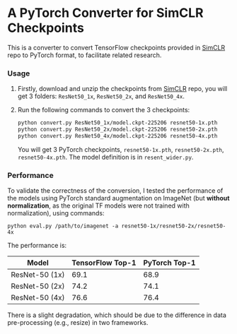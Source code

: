 # A PyTorch Converter for SimCLR Checkpoints

This is a converter to convert TensorFlow checkpoints provided in [SimCLR](https://github.com/google-research/simclr) repo to PyTorch format, to facilitate related research.

### Usage

1. Firstly, download and unzip the checkpoints from [SimCLR](https://github.com/google-research/simclr) repo, you will get 3 folders: `ResNet50_1x`, `ResNet50_2x`, and `ResNet50_4x`.

2. Run the following commands to convert the 3 checkpoints:

   ```bash
   python convert.py ResNet50_1x/model.ckpt-225206 resnet50-1x.pth
   python convert.py ResNet50_2x/model.ckpt-225206 resnet50-2x.pth
   python convert.py ResNet50_4x/model.ckpt-225206 resnet50-4x.pth
   ```

   You will get 3 PyTorch checkpoints, `resnet50-1x.pth`, `resnet50-2x.pth`, `resnet50-4x.pth`. The model definition is in `resent_wider.py`.

### Performance

To validate the correctness of the conversion, I tested the performance of the models using PyTorch standard augmentation on ImageNet (but **without normalization**, as the original TF models were not trained with normalization), using commands:

```
python eval.py /path/to/imagenet -a resnet50-1x/resnet50-2x/resnet50-4x
```

The performance is:

| Model          | TensorFlow Top-1 | PyTorch Top-1 |
| -------------- | ---------------- | ------------- |
| ResNet-50 (1x) | 69.1             | 68.9          |
| ResNet-50 (2x) | 74.2             | 74.1          |
| ResNet-50 (4x) | 76.6             | 76.4          |

There is a slight degradation, which should be due to the difference in data pre-processing (e.g., resize) in two frameworks.

